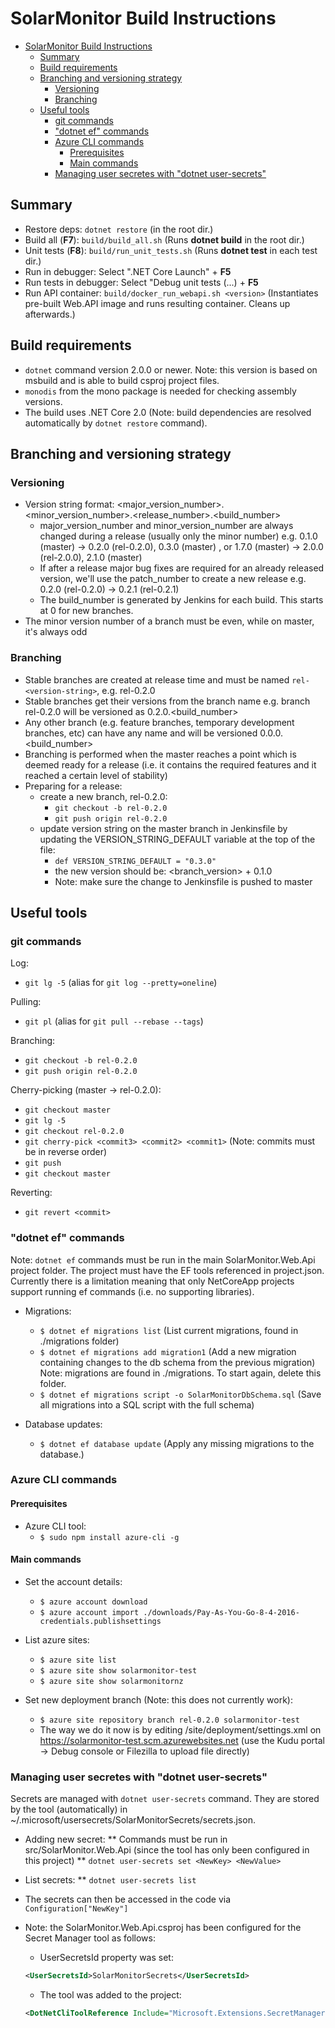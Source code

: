 # SolarMonitor Build Instructions

<!-- TOC -->

- [SolarMonitor Build Instructions](#solarmonitor-build-instructions)
    - [Summary](#summary)
    - [Build requirements](#build-requirements)
    - [Branching and versioning strategy](#branching-and-versioning-strategy)
        - [Versioning](#versioning)
        - [Branching](#branching)
    - [Useful tools](#useful-tools)
        - [git commands](#git-commands)
        - ["dotnet ef" commands](#dotnet-ef-commands)
        - [Azure CLI commands](#azure-cli-commands)
            - [Prerequisites](#prerequisites)
            - [Main commands](#main-commands)
        - [Managing user secretes with "dotnet user-secrets"](#managing-user-secretes-with-dotnet-user-secrets)

<!-- /TOC -->

## Summary

- Restore deps: `dotnet restore`  (in the root dir.)
- Build all (**F7**): `build/build_all.sh`  (Runs **dotnet build** in the root dir.)
- Unit tests (**F8**): `build/run_unit_tests.sh`  (Runs **dotnet test** in each test dir.)
- Run in debugger: Select ".NET Core Launch" + **F5**
- Run tests in debugger: Select "Debug unit tests (...) + **F5**
- Run API container: `build/docker_run_webapi.sh <version>` (Instantiates pre-built Web.API image and runs resulting container. Cleans up afterwards.)

## Build requirements

- `dotnet` command version 2.0.0 or newer. Note: this version is based on msbuild and is able to build csproj project files.
- `monodis` from the mono package is needed for checking assembly versions.
- The build uses .NET Core 2.0 (Note: build dependencies are resolved automatically by `dotnet restore` command).

## Branching and versioning strategy

### Versioning

- Version string format: <major_version_number>.<minor_version_number>.<release_number>.<build_number>
  - major_version_number and minor_version_number are always changed during a release
    (usually only the minor number)
    e.g. 0.1.0 (master) -> 0.2.0 (rel-0.2.0), 0.3.0 (master) , or
         1.7.0 (master) -> 2.0.0 (rel-2.0.0), 2.1.0 (master)
  - If after a release major bug fixes are required for an already released version, we'll use
    the patch_number to create a new release
    e.g. 0.2.0 (rel-0.2.0) -> 0.2.1 (rel-0.2.1)
  - The build_number is generated by Jenkins for each build. This starts at 0 for new branches.
- The minor version number of a branch must be even, while on master, it's always odd

### Branching

- Stable branches are created at release time and must be named `rel-<version-string>`, e.g. rel-0.2.0
- Stable branches get their versions from the branch name
  e.g. branch rel-0.2.0 will be versioned as 0.2.0.<build_number>
- Any other branch (e.g. feature branches, temporary development branches, etc) can have any name and
  will be versioned 0.0.0.<build_number>
- Branching is performed when the master reaches a point which is deemed ready for a release
  (i.e. it contains the required features and it reached a certain level of stability)
- Preparing for a release:
  - create a new branch, rel-0.2.0:
    - `git checkout -b rel-0.2.0`
    - `git push origin rel-0.2.0`
  - update version string on the master branch in Jenkinsfile by updating the VERSION_STRING_DEFAULT
    variable at the top of the file:
    - `def VERSION_STRING_DEFAULT = "0.3.0"`
    - the new version should be: <branch_version> + 0.1.0
    - Note: make sure the change to Jenkinsfile is pushed to master

## Useful tools

### git commands

Log:

- `git lg -5` (alias for `git log --pretty=oneline`)

Pulling:

- `git pl` (alias for `git pull --rebase --tags`)

Branching:

- `git checkout -b rel-0.2.0`
- `git push origin rel-0.2.0`

Cherry-picking (master -> rel-0.2.0):

- `git checkout master`
- `git lg -5`
- `git checkout rel-0.2.0`
- `git cherry-pick <commit3> <commit2> <commit1>`
  (Note: commits must be in reverse order)
- `git push`
- `git checkout master`

Reverting:

- `git revert <commit>`

### "dotnet ef" commands

Note: `dotnet ef` commands must be run in the main SolarMonitor.Web.Api project folder. The project must have the EF tools referenced in project.json.
Currently there is a limitation meaning that only NetCoreApp projects support running ef commands (i.e. no supporting libraries).

- Migrations:
  - `$ dotnet ef migrations list` (List current migrations, found in ./migrations folder)
  - `$ dotnet ef migrations add migration1` (Add a new migration containing changes to the db schema from the previous migration)
    Note: migrations are found in ./migrations. To start again, delete this folder.
  - `$ dotnet ef migrations script -o SolarMonitorDbSchema.sql` (Save all migrations into a SQL script with the full schema)

- Database updates:
  - `$ dotnet ef database update` (Apply any missing migrations to the database.)

### Azure CLI commands

#### Prerequisites

- Azure CLI tool:
  - `$ sudo npm install azure-cli -g`

#### Main commands

- Set the account details:
  - `$ azure account download`
  - `$ azure account import ./downloads/Pay-As-You-Go-8-4-2016-credentials.publishsettings`

- List azure sites:
  - `$ azure site list`
  - `$ azure site show solarmonitor-test`
  - `$ azure site show solarmonitornz`

- Set new deployment branch (Note: this does not currently work):
  - `$ azure site repository branch rel-0.2.0 solarmonitor-test`
  - The way we do it now is by editing /site/deployment/settings.xml on <https://solarmonitor-test.scm.azurewebsites.net>
  (use the Kudu portal -> Debug console or Filezilla to upload file directly)

### Managing user secretes with "dotnet user-secrets"

Secrets are managed with `dotnet user-secrets` command. They are stored by the tool (automatically) in ~/.microsoft/usersecrets/SolarMonitorSecrets/secrets.json.

- Adding new secret:
  ** Commands must be run in src/SolarMonitor.Web.Api (since the tool has only been configured in this project)
  ** `dotnet user-secrets set <NewKey> <NewValue>`

- List secrets:
  ** `dotnet user-secrets list`

- The secrets can then be accessed in the code via `Configuration["NewKey"]`

- Note: the SolarMonitor.Web.Api.csproj has been configured for the Secret Manager tool as follows:
  - UserSecretsId property was set:
  ```xml
  <UserSecretsId>SolarMonitorSecrets</UserSecretsId>
  ```
  - The tool was added to the project:
  ```xml
  <DotNetCliToolReference Include="Microsoft.Extensions.SecretManager.Tools" Version="1.0.1" />
  ```
